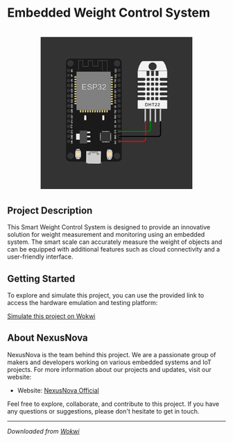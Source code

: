 # Embedded Weight Control System
<h1 align="center"> <img src="https://raw.githubusercontent.com/NexusNova-IOT/embedded-system-temperature/main/assets/screenshot.png" alt="Project Screenshot" height="350"> </h1>

## Project Description

This Smart Weight Control System is designed to provide an innovative solution for weight measurement and monitoring using an embedded system. The smart scale can accurately measure the weight of objects and can be equipped with additional features such as cloud connectivity and a user-friendly interface.

## Getting Started

To explore and simulate this project, you can use the provided link to access the hardware emulation and testing platform:

[Simulate this project on Wokwi](https://wokwi.com/projects/378947977794716673)

## About NexusNova

NexusNova is the team behind this project. We are a passionate group of makers and developers working on various embedded systems and IoT projects. For more information about our projects and updates, visit our website:

- Website: [NexusNova Official](https://nexusnova-iot.github.io/landing-page/)

Feel free to explore, collaborate, and contribute to this project. If you have any questions or suggestions, please don't hesitate to get in touch.

---

*Downloaded from [Wokwi](https://wokwi.com)*